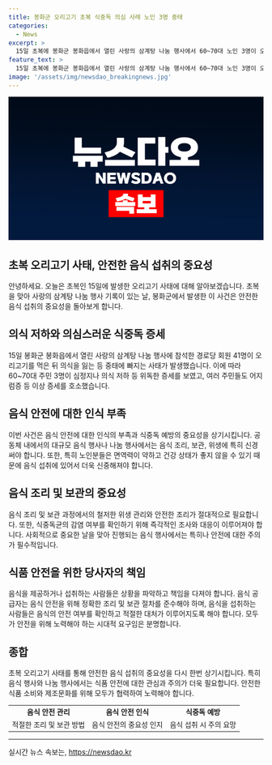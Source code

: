 ```yaml
---
title: 봉화군 오리고기 초복 식중독 의심 사례 노인 3명 중태
categories:
  - News
excerpt: >
  15일 초복에 봉화군 봉화읍에서 열린 사랑의 삼계탕 나눔 행사에서 60~70대 노인 3명이 오리고기를 먹은 뒤 중태에 빠져 병원으로 옮겨졌다. 이후 다른 주민들도 이상한 증세를 호소했다. 병원으로 이송된 환자들은 일시적으로 회복되었지만, 식중독균 감염 여부 등을 확인하기 위해 검사가 진행 중이다. 해당 사건에 대한 자세한 조사가 이루어지고 있다.
feature_text: >
  15일 초복에 봉화군 봉화읍에서 열린 사랑의 삼계탕 나눔 행사에서 60~70대 노인 3명이 오리고기를 먹은 뒤 중태에 빠져 병원으로 옮겨졌다. 이후 다른 주민들도 이상한 증세를 호소했다. 병원으로 이송된 환자들은 일시적으로 회복되었지만, 식중독균 감염 여부 등을 확인하기 위해 검사가 진행 중이다. 해당 사건에 대한 자세한 조사가 이루어지고 있다.
image: '/assets/img/newsdao_breakingnews.jpg'
---
```


<p><img src="/assets/img/newsdao_breakingnews.jpg" alt="bookingtag 속보" /></p>

<h2>초복 오리고기 사태, 안전한 음식 섭취의 중요성</h2>

<p data-ke-size="size16">안녕하세요. 오늘은 초복인 15일에 발생한 오리고기 사태에 대해 알아보겠습니다. 초복을 맞아 사랑의 삼계탕 나눔 행사 기록이 있는 날, 봉화군에서 발생한 이 사건은 안전한 음식 섭취의 중요성을 돌아보게 합니다.</p>

<h2>의식 저하와 의심스러운 식중독 증세</h2>

<p data-ke-size="size16">15일 봉화군 봉화읍에서 열린 사랑의 삼계탕 나눔 행사에 참석한 경로당 회원 41명이 오리고기를 먹은 뒤 의식을 잃는 등 중태에 빠지는 사태가 발생했습니다. 이에 따라 60~70대 주민 3명이 심정지나 의식 저하 등 위독한 증세를 보였고, 여러 주민들도 어지럼증 등 이상 증세를 호소했습니다.</p>

<h2>음식 안전에 대한 인식 부족</h2>

<p data-ke-size="size16">이번 사건은 음식 안전에 대한 인식의 부족과 식중독 예방의 중요성을 상기시킵니다. 공동체 내에서의 대규모 음식 행사나 나눔 행사에서는 음식 조리, 보관, 위생에 특히 신경써야 합니다. 또한, 특히 노인분들은 면역력이 약하고 건강 상태가 좋지 않을 수 있기 때문에 음식 섭취에 있어서 더욱 신중해져야 합니다.</p>

<h2>음식 조리 및 보관의 중요성</h2>

<p data-ke-size="size16">음식 조리 및 보관 과정에서의 철저한 위생 관리와 안전한 조리가 절대적으로 필요합니다. 또한, 식중독균의 감염 여부를 확인하기 위해 즉각적인 조사와 대응이 이루어져야 합니다. 사회적으로 중요한 날을 맞아 진행되는 음식 행사에서는 특히나 안전에 대한 주의가 필수적입니다.</p>

<h2>식품 안전을 위한 당사자의 책임</h2>

<p data-ke-size="size16">음식을 제공하거나 섭취하는 사람들은 상황을 파악하고 책임을 다져야 합니다. 음식 공급자는 음식 안전을 위해 정확한 조리 및 보관 절차를 준수해야 하며, 음식을 섭취하는 사람들은 음식의 안전 여부를 확인하고 적절한 대처가 이루어지도록 해야 합니다. 모두가 안전을 위해 노력해야 하는 시대적 요구임은 분명합니다.</p>

<h2>종합</h2>

<p data-ke-size="size16">초복 오리고기 사태를 통해 안전한 음식 섭취의 중요성을 다시 한번 상기시킵니다. 특히 음식 행사와 나눔 행사에서는 식품 안전에 대한 관심과 주의가 더욱 필요합니다. 안전한 식품 소비와 제조문화를 위해 모두가 협력하여 노력해야 합니다.</p>

<table>
    <tbody>
        <tr>
            <td style="text-align: center; height: 17px;"><b>음식 안전 관리</b></td>
            <td style="text-align: center; height: 17px;"><b>음식 안전 인식</b></td>
            <td style="text-align: center; height: 17px;"><b>식중독 예방</b></td>
        </tr>
        <tr>
            <td style="text-align: center; height: 17px;">적절한 조리 및 보관 방법</td>
            <td style="text-align: center; height: 17px;">음식 안전의 중요성 인지</td>
            <td style="text-align: center; height: 17px;">음식 섭취 시 주의 요망</td>
        </tr>
    </tbody>
</table>

<p><hr></p>
실시간 뉴스 속보는, <a href="https://newsdao.kr" rel="dofollow">https://newsdao.kr</a>


